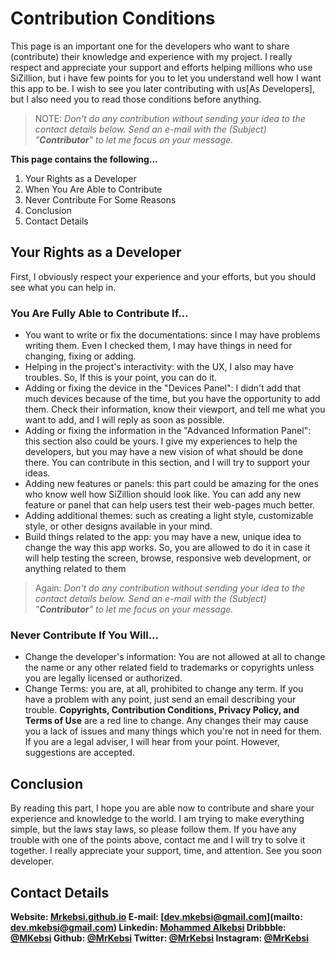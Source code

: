 # Contribution Conditions
This page is an important one for the developers who want to share (contribute) their knowledge and experience with my project. I really respect and appreciate your support and efforts helping millions who use SiZillion, but i have few points for you to let you understand well how I want this app to be. I wish to see you later contributing with us[As Developers], but I also need you to read those conditions before anything.

>NOTE: _Don't do any contribution without sending your idea to the contact details below. Send an e-mail with the (Subject) "**Contributor**" to let me focus on your message._

**This page contains the following...**
1. Your Rights as a Developer
2. When You Are Able to Contribute
3. Never Contribute For Some Reasons
4. Conclusion
5. Contact Details

## Your Rights as a Developer
First, I obviously respect your experience and your efforts, but you should see what you can help in.

### You Are Fully Able to Contribute If...
- You want to write or fix the documentations: since I may have problems writing them. Even I checked them, I may have things in need for changing, fixing or adding.
- Helping in the project's interactivity: with the UX, I also may have troubles. So, If this is your point, you can do it.
- Adding or fixing the device in the "Devices Panel": I didn't add that much devices because of the time, but you have the opportunity to add them. Check their information, know their viewport, and tell me what you want to add, and I will reply as soon as possible.
- Adding or fixing the information in the "Advanced Information Panel": this section also could be yours. I give my experiences to help the developers, but you may have a new vision of what should be done there. You can contribute in this section, and I will try to support your ideas.
- Adding new features or panels: this part could be amazing for the ones who know well how SiZillion should look like. You can add any new feature or panel that can help users test their web-pages much better.
- Adding additional themes: such as creating a light style, customizable style, or other designs available in your mind.
- Build things related to the app: you may have a new, unique idea to change the way this app works. So, you are allowed to do it in case it will help testing the screen, browse, responsive web development, or anything related to them

>Again: _Don't do any contribution without sending your idea to the contact details below. Send an e-mail with the (Subject) "**Contributor**" to let me focus on your message._

### Never Contribute If You Will...
- Change the developer's information: You are not allowed at all to change the name or any other related field to trademarks or copyrights unless you are legally licensed or authorized. 
- Change Terms: you are, at all, prohibited to change any term. If you have a problem with any point, just send an email describing your trouble. **Copyrights, Contribution Conditions, Privacy Policy, and Terms of Use** are a red line to change. Any changes their may cause you a lack of issues and many things which you're not in need for them. If you are a legal adviser, I will hear from your point. However, suggestions are accepted. 

## Conclusion
By reading this part, I hope you are able now to contribute and share your experience and knowledge to the world. I am trying to make everything simple, but the laws stay laws, so please follow them. If you have any trouble with one of the points above, contact me and I will try to solve it together. I really appreciate your support, time, and attention. See you soon developer.

## Contact Details
**Website: [Mrkebsi.github.io](https://mrkebsi.github.io/)
E-mail: [dev.mkebsi@gmail.com](mailto: dev.mkebsi@gmail.com)
Linkedin: [Mohammed Alkebsi](https://linkedin.com/in/mkebsi)
Dribbble: [@MKebsi](https://dribbble.com/mkebsi)
Github: [@MrKebsi](https://github.com/mrkebsi)
Twitter: [@MrKebsi](https://twitter.com/mrkebsi)
Instagram: [@MrKebsi](https://instagram.com/mrkebsi)**